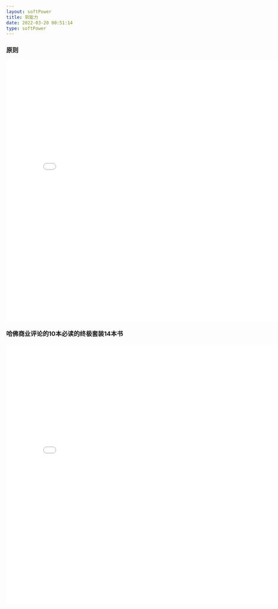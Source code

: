 ```yaml
---
layout: softPower
title: 软能力
date: 2022-03-20 00:51:14
type: softPower
---
```

### 原则
<iframe src="./source/principles.pdf" style="width:800px; height:700px;" frameborder="0"></iframe>

### 哈佛商业评论的10本必读的终极套装14本书
<iframe src="./source/HBR's 10 Must Reads Ultimate Boxed Set 14 Books.pdf" style="width:800px; height:700px;" frameborder="0"></iframe>
